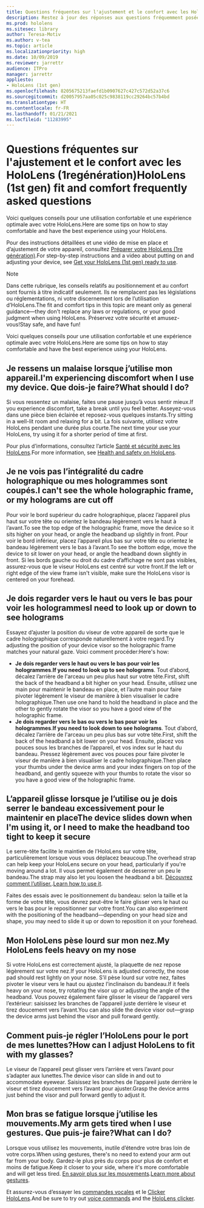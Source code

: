 ```yaml
---
title: Questions fréquentes sur l'ajustement et le confort avec les HoloLens (1regénération)
description: Restez à jour des réponses aux questions fréquemment posées sur l’ajustement de votre appareil HoloLens (1ère génération) de réalité mixte.
ms.prod: hololens
ms.sitesec: library
author: Teresa-Motiv
ms.author: v-tea
ms.topic: article
ms.localizationpriority: high
ms.date: 10/09/2019
ms.reviewer: jarrettr
audience: ITPro
manager: jarrettr
appliesto:
- HoloLens (1st gen)
ms.openlocfilehash: 8205675213faefd1b0907627c427c572d52a37c6
ms.sourcegitcommit: d20057957aa05c025c9838119cc29264bc57b4bd
ms.translationtype: HT
ms.contentlocale: fr-FR
ms.lasthandoff: 01/21/2021
ms.locfileid: "11283995"
---
```

# <span data-ttu-id="e4ea5-103">Questions fréquentes sur l'ajustement et le confort avec les HoloLens (1regénération)</span><span class="sxs-lookup"><span data-stu-id="e4ea5-103">HoloLens (1st gen) fit and comfort frequently asked questions</span></span>

<span data-ttu-id="e4ea5-104">Voici quelques conseils pour une utilisation confortable et une expérience optimale avec votre HoloLens.</span><span class="sxs-lookup"><span data-stu-id="e4ea5-104">Here are some tips on how to stay comfortable and have the best experience using your HoloLens.</span></span>

<span data-ttu-id="e4ea5-105">Pour des instructions détaillées et une vidéo de mise en place et d’ajustement de votre appareil, consultez [Préparer votre HoloLens (1re génération)](hololens1-setup.md).</span><span class="sxs-lookup"><span data-stu-id="e4ea5-105">For step-by-step instructions and a video about putting on and adjusting your device, see [Get your HoloLens (1st gen) ready to use](hololens1-setup.md).</span></span>

> [!NOTE]
> <span data-ttu-id="e4ea5-106">Dans cette rubrique, les conseils relatifs au positionnement et au confort sont fournis à titre indicatif seulement. Ils ne remplacent pas les législations ou réglementations, ni votre discernement lors de l’utilisation d’HoloLens.</span><span class="sxs-lookup"><span data-stu-id="e4ea5-106">The fit and comfort tips in this topic are meant only as general guidance&mdash;they don't replace any laws or regulations, or your good judgment when using HoloLens.</span></span> <span data-ttu-id="e4ea5-107">Préservez votre sécurité et amusez-vous!</span><span class="sxs-lookup"><span data-stu-id="e4ea5-107">Stay safe, and have fun!</span></span>

<span data-ttu-id="e4ea5-108">Voici quelques conseils pour une utilisation confortable et une expérience optimale avec votre HoloLens.</span><span class="sxs-lookup"><span data-stu-id="e4ea5-108">Here are some tips on how to stay comfortable and have the best experience using your HoloLens.</span></span>

## <span data-ttu-id="e4ea5-109">Je ressens un malaise lorsque j’utilise mon appareil.</span><span class="sxs-lookup"><span data-stu-id="e4ea5-109">I'm experiencing discomfort when I use my device.</span></span> <span data-ttu-id="e4ea5-110">Que dois-je faire?</span><span class="sxs-lookup"><span data-stu-id="e4ea5-110">What should I do?</span></span>

<span data-ttu-id="e4ea5-111">Si vous ressentez un malaise, faites une pause jusqu’à vous sentir mieux.</span><span class="sxs-lookup"><span data-stu-id="e4ea5-111">If you experience discomfort, take a break until you feel better.</span></span> <span data-ttu-id="e4ea5-112">Asseyez-vous dans une pièce bien éclairée et reposez-vous quelques instants.</span><span class="sxs-lookup"><span data-stu-id="e4ea5-112">Try sitting in a well-lit room and relaxing for a bit.</span></span> <span data-ttu-id="e4ea5-113">La fois suivante, utilisez votre HoloLens pendant une durée plus courte.</span><span class="sxs-lookup"><span data-stu-id="e4ea5-113">The next time your use your HoloLens, try using it for a shorter period of time at first.</span></span>

<span data-ttu-id="e4ea5-114">Pour plus d’informations, consultez l’article [Santé et sécurité avec les HoloLens](https://go.microsoft.com/fwlink/p/?LinkId=746661).</span><span class="sxs-lookup"><span data-stu-id="e4ea5-114">For more information, see [Health and safety on HoloLens](https://go.microsoft.com/fwlink/p/?LinkId=746661).</span></span>

## <span data-ttu-id="e4ea5-115">Je ne vois pas l’intégralité du cadre holographique ou mes hologrammes sont coupés.</span><span class="sxs-lookup"><span data-stu-id="e4ea5-115">I can't see the whole holographic frame, or my holograms are cut off</span></span>

<span data-ttu-id="e4ea5-116">Pour voir le bord supérieur du cadre holographique, placez l’appareil plus haut sur votre tête ou orientez le bandeau légèrement vers le haut à l’avant.</span><span class="sxs-lookup"><span data-stu-id="e4ea5-116">To see the top edge of the holographic frame, move the device so it sits higher on your head, or angle the headband up slightly in front.</span></span> <span data-ttu-id="e4ea5-117">Pour voir le bord inférieur, placez l’appareil plus bas sur votre tête ou orientez le bandeau légèrement vers le bas à l’avant.</span><span class="sxs-lookup"><span data-stu-id="e4ea5-117">To see the bottom edge, move the device to sit lower on your head, or angle the headband down slightly in front.</span></span> <span data-ttu-id="e4ea5-118">Si les bords gauche ou droit du cadre d’affichage ne sont pas visibles, assurez-vous que le viseur HoloLens est centré sur votre front.</span><span class="sxs-lookup"><span data-stu-id="e4ea5-118">If the left or right edge of the view frame isn't visible, make sure the HoloLens visor is centered on your forehead.</span></span>

## <span data-ttu-id="e4ea5-119">Je dois regarder vers le haut ou vers le bas pour voir les hologrammes</span><span class="sxs-lookup"><span data-stu-id="e4ea5-119">I need to look up or down to see holograms</span></span>

<span data-ttu-id="e4ea5-120">Essayez d’ajuster la position du viseur de votre appareil de sorte que le cadre holographique corresponde naturellement à votre regard.</span><span class="sxs-lookup"><span data-stu-id="e4ea5-120">Try adjusting the position of your device visor so the holographic frame matches your natural gaze.</span></span> <span data-ttu-id="e4ea5-121">Voici comment procéder:</span><span class="sxs-lookup"><span data-stu-id="e4ea5-121">Here's how:</span></span>

- <span data-ttu-id="e4ea5-122">**Je dois regarder vers le haut ou vers le bas pour voir les hologrammes**.</span><span class="sxs-lookup"><span data-stu-id="e4ea5-122">**If you need to look up to see holograms**.</span></span> <span data-ttu-id="e4ea5-123">Tout d’abord, décalez l’arrière de l'arceau un peu plus haut sur votre tête.</span><span class="sxs-lookup"><span data-stu-id="e4ea5-123">First, shift the back of the headband a bit higher on your head.</span></span> <span data-ttu-id="e4ea5-124">Ensuite, utilisez une main pour maintenir le bandeau en place, et l’autre main pour faire pivoter légèrement le viseur de manière à bien visualiser le cadre holographique.</span><span class="sxs-lookup"><span data-stu-id="e4ea5-124">Then use one hand to hold the headband in place and the other to gently rotate the visor so you have a good view of the holographic frame.</span></span>
- <span data-ttu-id="e4ea5-125">**Je dois regarder vers le bas ou vers le bas pour voir les hologrammes**.</span><span class="sxs-lookup"><span data-stu-id="e4ea5-125">**If you need to look down to see holograms**.</span></span> <span data-ttu-id="e4ea5-126">Tout d’abord, décalez l’arrière de l'arceau un peu plus bas sur votre tête.</span><span class="sxs-lookup"><span data-stu-id="e4ea5-126">First, shift the back of the headband a bit lower on your head.</span></span> <span data-ttu-id="e4ea5-127">Ensuite, placez vos pouces sous les branches de l’appareil, et vos index sur le haut du bandeau. Pressez légèrement avec vos pouces pour faire pivoter le viseur de manière à bien visualiser le cadre holographique.</span><span class="sxs-lookup"><span data-stu-id="e4ea5-127">Then place your thumbs under the device arms and your index fingers on top of the headband, and gently squeeze with your thumbs to rotate the visor so you have a good view of the holographic frame.</span></span>

## <span data-ttu-id="e4ea5-128">L’appareil glisse lorsque je l’utilise ou je dois serrer le bandeau excessivement pour le maintenir en place</span><span class="sxs-lookup"><span data-stu-id="e4ea5-128">The device slides down when I'm using it, or I need to make the headband too tight to keep it secure</span></span>

<span data-ttu-id="e4ea5-129">Le serre-tête facilite le maintien de l’HoloLens sur votre tête, particulièrement lorsque vous vous déplacez beaucoup.</span><span class="sxs-lookup"><span data-stu-id="e4ea5-129">The overhead strap can help keep your HoloLens secure on your head, particularly if you're moving around a lot.</span></span> <span data-ttu-id="e4ea5-130">Il vous permet également de desserrer un peu le bandeau.</span><span class="sxs-lookup"><span data-stu-id="e4ea5-130">The strap may also let you loosen the headband a bit.</span></span> <span data-ttu-id="e4ea5-131">[Découvrez comment l’utiliser.](hololens1-setup.md#adjust-fit).</span><span class="sxs-lookup"><span data-stu-id="e4ea5-131">[Learn how to use it](hololens1-setup.md#adjust-fit).</span></span>

<span data-ttu-id="e4ea5-132">Faites des essais avec le positionnement du bandeau: selon la taille et la forme de votre tête, vous devrez peut-être le faire glisser vers le haut ou vers le bas pour le repositionner sur votre front.</span><span class="sxs-lookup"><span data-stu-id="e4ea5-132">You can also experiment with the positioning of the headband&mdash;depending on your head size and shape, you may need to slide it up or down to reposition it on your forehead.</span></span>

## <span data-ttu-id="e4ea5-133">Mon HoloLens pèse lourd sur mon nez.</span><span class="sxs-lookup"><span data-stu-id="e4ea5-133">My HoloLens feels heavy on my nose</span></span>

<span data-ttu-id="e4ea5-134">Si votre HoloLens est correctement ajusté, la plaquette de nez repose légèrement sur votre nez.</span><span class="sxs-lookup"><span data-stu-id="e4ea5-134">If your HoloLens is adjusted correctly, the nose pad should rest lightly on your nose.</span></span> <span data-ttu-id="e4ea5-135">S’il pèse lourd sur votre nez, faites pivoter le viseur vers le haut ou ajustez l’inclinaison du bandeau.</span><span class="sxs-lookup"><span data-stu-id="e4ea5-135">If it feels heavy on your nose, try rotating the visor up or adjusting the angle of the headband.</span></span> <span data-ttu-id="e4ea5-136">Vous pouvez également faire glisser le viseur de l’appareil vers l’extérieur: saisissez les branches de l’appareil juste derrière le viseur et tirez doucement vers l’avant.</span><span class="sxs-lookup"><span data-stu-id="e4ea5-136">You can also slide the device visor out&mdash;grasp the device arms just behind the visor and pull forward gently.</span></span>

## <span data-ttu-id="e4ea5-137">Comment puis-je régler l’HoloLens pour le port de mes lunettes?</span><span class="sxs-lookup"><span data-stu-id="e4ea5-137">How can I adjust HoloLens to fit with my glasses?</span></span>

<span data-ttu-id="e4ea5-138">Le viseur de l’appareil peut glisser vers l’arrière et vers l’avant pour s’adapter aux lunettes.</span><span class="sxs-lookup"><span data-stu-id="e4ea5-138">The device visor can slide in and out to accommodate eyewear.</span></span> <span data-ttu-id="e4ea5-139">Saisissez les branches de l’appareil juste derrière le viseur et tirez doucement vers l’avant pour ajuster.</span><span class="sxs-lookup"><span data-stu-id="e4ea5-139">Grasp the device arms just behind the visor and pull forward gently to adjust it.</span></span>

## <span data-ttu-id="e4ea5-140">Mon bras se fatigue lorsque j’utilise les mouvements.</span><span class="sxs-lookup"><span data-stu-id="e4ea5-140">My arm gets tired when I use gestures.</span></span> <span data-ttu-id="e4ea5-141">Que puis-je faire?</span><span class="sxs-lookup"><span data-stu-id="e4ea5-141">What can I do?</span></span>

<span data-ttu-id="e4ea5-142">Lorsque vous utilisez les mouvements, inutile d’étendre votre bras loin de votre corps.</span><span class="sxs-lookup"><span data-stu-id="e4ea5-142">When using gestures, there's no need to extend your arm out far from your body.</span></span> <span data-ttu-id="e4ea5-143">Gardez-le plus près du corps pour plus de confort et moins de fatigue.</span><span class="sxs-lookup"><span data-stu-id="e4ea5-143">Keep it closer to your side, where it's more comfortable and will get less tired.</span></span> <span data-ttu-id="e4ea5-144">[En savoir plus sur les mouvements](hololens1-basic-usage.md#use-hololens-with-your-hands).</span><span class="sxs-lookup"><span data-stu-id="e4ea5-144">[Learn more about gestures](hololens1-basic-usage.md#use-hololens-with-your-hands).</span></span>

<span data-ttu-id="e4ea5-145">Et assurez-vous d’essayer les [commandes vocales](hololens-cortana.md) et le [Clicker HoloLens](hololens1-clicker.md).</span><span class="sxs-lookup"><span data-stu-id="e4ea5-145">And be sure to try out [voice commands](hololens-cortana.md) and the [HoloLens clicker](hololens1-clicker.md).</span></span>
